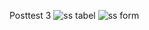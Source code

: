 Posttest 3
![ss tabel](https://github.com/user-attachments/assets/a4cf60a0-7f27-4e3c-9546-d878ea768c1a)
![ss form](https://github.com/user-attachments/assets/c215e6ee-7c74-48ea-92dc-f607aa24d630)
